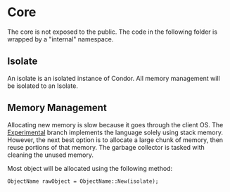 # Core
The core is not exposed to the public. The code in the following folder is wrapped by a "internal" namespace.

## Isolate
An isolate is an isolated instance of Condor. All memory management will be isolated to an Isolate.

## Memory Management
Allocating new memory is slow because it goes through the client OS. The [Experimental](https://github.com/CondorLang/Condor/tree/master/experimental/c) branch implements the language solely using stack memory. However, the next best option is to allocate a large chunk of memory, then reuse portions of that memory. The garbage collector is tasked with cleaning the unused memory.

Most object will be allocated using the following method:
```
ObjectName rawObject = ObjectName::New(isolate);
```
